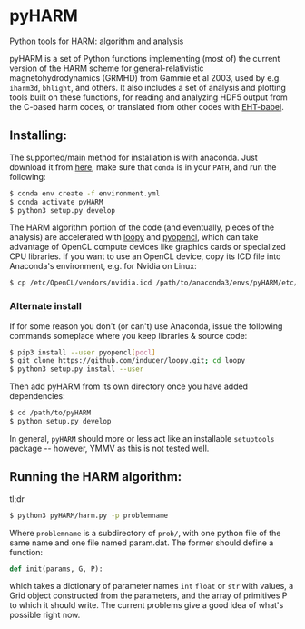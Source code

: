 # pyHARM
Python tools for HARM: algorithm and analysis

pyHARM is a set of Python functions implementing (most of) the current version of the HARM scheme for general-relativistic magnetohydrodynamics (GRMHD) from Gammie et al 2003, used by e.g. `iharm3d`, `bhlight`, and others.  It also includes a set of analysis and plotting tools built on these functions, for reading and analyzing HDF5 output from the C-based harm codes, or translated from other codes with [EHT-babel](https://github.com/AFD-Illinois/EHT-babel/).

## Installing:
The supported/main method for installation is with anaconda.  Just download it from [here](https://www.anaconda.com/distribution/#download-section), make sure that `conda` is in your `PATH`, and run the following:

```bash
$ conda env create -f environment.yml
$ conda activate pyHARM
$ python3 setup.py develop
```

The HARM algorithm portion of the code (and eventually, pieces of the analysis) are accelerated with [loopy](https://mathema.tician.de/software/loopy/) and [pyopencl](https://mathema.tician.de/software/pyopencl/), which can take advantage of OpenCL compute devices like graphics cards or specialized CPU libraries.  If you want to use an OpenCL device, copy its ICD file into Anaconda's environment, e.g. for Nvidia on Linux:

```bash
$ cp /etc/OpenCL/vendors/nvidia.icd /path/to/anaconda3/envs/pyHARM/etc/OpenCL/vendors/
```

### Alternate install

If for some reason you don't (or can't) use Anaconda, issue the following commands someplace where you keep libraries & source code:

```bash
$ pip3 install --user pyopencl[pocl]
$ git clone https://github.com/inducer/loopy.git; cd loopy
$ python3 setup.py install --user
```

Then add pyHARM from its own directory once you have added dependencies:

```bash
$ cd /path/to/pyHARM
$ python setup.py develop
```

In general, `pyHARM` should more or less act like an installable `setuptools` package -- however, YMMV as this is not tested well.

## Running the HARM algorithm:
tl;dr

```bash
$ python3 pyHARM/harm.py -p problemname
```

Where `problemname` is a subdirectory of `prob/`, with one python file of the same name and one file named param.dat.  The former should define a function:

```python
def init(params, G, P):
```

which takes a dictionary of parameter names `int` `float` or `str` with values, a Grid object constructed from the parameters, and the array of primitives P to which it should write.  The current problems give a good idea of what's possible right now.

